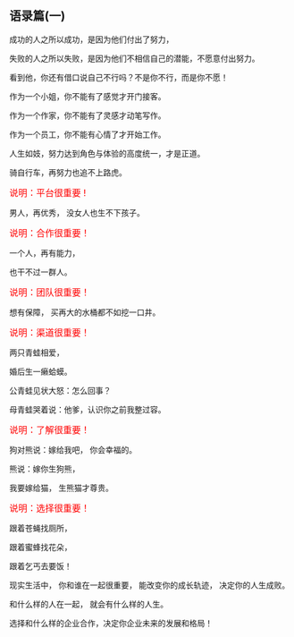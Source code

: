 ## 语录篇(一)

成功的人之所以成功，是因为他们付出了努力，

失败的人之所以失败，是因为他们不相信自己的潜能，不愿意付出努力。

看到他，你还有借口说自己不行吗？不是你不行，而是你不愿！


作为一个小姐，你不能有了感觉才开门接客。

 作为一个作家，你不能有了灵感才动笔写作。 

 作为一个员工，你不能有心情了才开始工作。

人生如妓，努力达到角色与体验的高度统一，才是正道。 

骑自行车，再努力也追不上路虎。 

<font size="3px" color="#f00">说明：平台很重要 !</font>

男人，再优秀，
 没女人也生不下孩子。 

<font size="3px" color="#f00">说明：合作很重要！</font>

一个人，再有能力，
 
也干不过一群人。 

<font size="3px" color="#f00">说明：团队很重要！</font>

想有保障， 
买再大的水桶都不如挖一口井。

<font size="3px" color="#f00">说明：渠道很重要！</font>

两只青蛙相爱，

 婚后生一癞蛤蟆。

 公青蛙见状大怒：怎么回事？ 

母青蛙哭着说：他爹，认识你之前我整过容。 


<font size="3px" color="#f00">说明：了解很重要！</font>

狗对熊说：嫁给我吧， 你会幸福的。

 熊说：嫁你生狗熊， 

我要嫁给猫， 生熊猫才尊贵。

<font size="3px" color="#f00">说明：选择很重要！</font>

跟着苍蝇找厕所， 

跟着蜜蜂找花朵，

跟着乞丐去要饭！

现实生活中， 你和谁在一起很重要， 能改变你的成长轨迹， 决定你的人生成败。

和什么样的人在一起， 就会有什么样的人生。

选择和什么样的企业合作，决定你企业未来的发展和格局！
